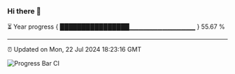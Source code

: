 ### Hi there 👋

⏳ Year progress { ████████████████▁▁▁▁▁▁▁▁▁▁▁▁▁▁ } 55.67 %

---

⏰ Updated on Mon, 22 Jul 2024 18:23:16 GMT

![Progress Bar CI](https://github.com/liununu/liununu/workflows/Progress%20Bar%20CI/badge.svg)
